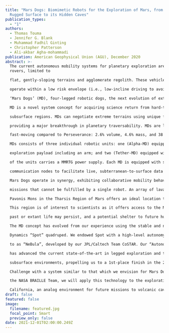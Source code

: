 ```yaml
---
title: "Mars Dogs: Biomimetic Robots for the Exploration of Mars, from its
  Rugged Surface to its Hidden Caves"
publication_types:
  - "1"
authors:
  - Thomas Touma
  - Jennifer G. Blank
  - Muhammad Fadhil Ginting
  - Christopher Patterson
  - Ali-akbar Agha-mohammadi
publication: American Geophysical Union (AGU), December 2020
abstract: >-
  The current autonomous mobility systems for planetary exploration are wheeled
  rovers, limited to

  flat, gently-sloping terrains and agglomerate regolith. These vehicles cannot tolerate instability and

  operate within a low risk envelope (i.e., low-incline driving to avoid toppling). Here, we present

  ‘Mars Dogs’ (MD), four-legged robotic dogs, the next evolution of extreme planetary exploration.

  MD is a novel system concept for acquiring science return from hard-to-access planetary surface &

  subsurface regions. MDs can negotiate extreme terrains using unique failure-recovery behaviors,

  providing a major breakthrough in planetary traversability. MDs are lightweight, compact, and

  fast-moving compared to Perseverance: 2.6% volume, 4.6% mass, and 38 times faster. A pack of

  MDs consists of three individual robotic units: one (Alpha-MD) equipped with a deep cave

  exploration payload including an arm; and two (Tether-MD) equipped with a tethering system. One

  of the units carries a MMRTG power supply. Each MD is equipped with sensors and deployable

  communication nodes to facilitate live, subterranean-to-surface data transmission.

  Mars Dogs operate in synergy, exhibiting collaborative mobility behaviours to accomplish diverse

  missions that cannot be fulfilled by a single robot. An array of lava tubes on the southeastern flank of

  Pavonis Mons in the Tharsis Region of Mars offers an ideal location to release a pack of Mars Dogs.

  This region is of interest to scientists as it offers access to the Mars subsurface, where evidence of

  past or extant life may persist, and a potential shelter to future human inhabitants.

  The MD concept has evolved from our experience using the stable and nimble Boston

  Dynamics “Spot” quadruped. We endowed Spot with a high-level autonomy/AI framework referred

  to as “NeBula”, developed by our JPL/Caltech Team CoSTAR. Our “Autonomous Spot” platform

  has advanced the current state-of-the-art in legged exploration and traversal of extreme and

  subsurface environments, propelling us to a 1st-place finish in the 2020 DARPA Subterranean

  Challenge with a system similar to that which we envision for Mars Dogs. Through partnership with

  the NASA BRAILLE Team, we will apply this technology to the exploration of lava tubes in N.

  California, an analog environment for future missions to volcanic caves on Mars.
draft: false
featured: false
image:
  filename: featured.jpg
  focal_point: Smart
  preview_only: false
date: 2021-12-01T02:00:00.249Z
---
```


